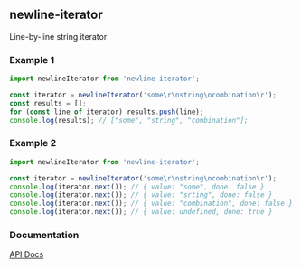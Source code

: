 ## newline-iterator

Line-by-line string iterator

### Example 1

```typescript
import newlineIterator from 'newline-iterator';

const iterator = newlineIterator('some\r\nstring\ncombination\r');
const results = [];
for (const line of iterator) results.push(line);
console.log(results); // ["some", "string", "combination"];
```

### Example 2

```typescript
import newlineIterator from 'newline-iterator';

const iterator = newlineIterator('some\r\nstring\ncombination\r');
console.log(iterator.next()); // { value: "some", done: false }
console.log(iterator.next()); // { value: "srting", done: false }
console.log(iterator.next()); // { value: "combination", done: false }
console.log(iterator.next()); // { value: undefined, done: true }
```

### Documentation

[API Docs](https://kmalakoff.github.io/newline-iterator/)
